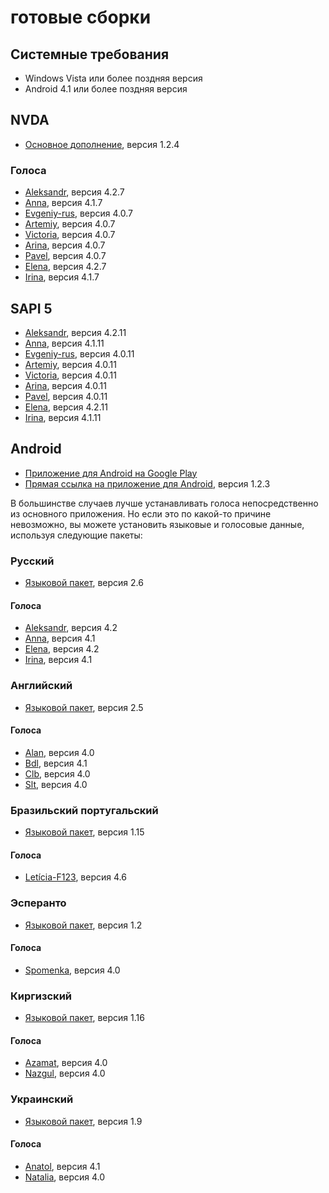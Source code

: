 # готовые сборки

## Системные требования

* Windows Vista или более поздняя версия
* Android 4.1 или более поздняя версия

## NVDA

* [Основное дополнение](https://github.com/DimmKG/RHVoice/releases/download/1.2.4-rpr/RHVoice-1.2.4.nvda-addon), версия 1.2.4

### Голоса

* [Aleksandr](https://github.com/DimmKG/RHVoice/releases/download/1.2.4-rpr/RHVoice-voice-Russian-Aleksandr-4.2.7.nvda-addon), версия 4.2.7
* [Anna](https://github.com/DimmKG/RHVoice/releases/download/1.2.4-rpr/RHVoice-voice-Russian-Anna-4.1.7.nvda-addon), версия 4.1.7
* [Evgeniy-rus](https://github.com/DimmKG/RHVoice/releases/download/1.2.4-rpr/RHVoice-voice-Russian-Evgeniy-Rus-4.0.7.nvda-addon), версия 4.0.7
* [Artemiy](https://github.com/DimmKG/RHVoice/releases/download/1.2.4-rpr/RHVoice-voice-Russian-Artemiy-4.0.7.nvda-addon), версия 4.0.7
* [Victoria](https://github.com/DimmKG/RHVoice/releases/download/1.2.4-rpr/RHVoice-voice-Russian-Victoria-4.0.7.nvda-addon), версия 4.0.7
* [Arina](https://github.com/DimmKG/RHVoice/releases/download/1.2.4-rpr/RHVoice-voice-Russian-Arina-4.0.7.nvda-addon), версия 4.0.7
* [Pavel](https://github.com/DimmKG/RHVoice/releases/download/1.2.4-rpr/RHVoice-voice-Russian-Pavel-4.0.7.nvda-addon), версия 4.0.7
* [Elena](https://github.com/DimmKG/RHVoice/releases/download/1.2.4-rpr/RHVoice-voice-Russian-Elena-4.2.7.nvda-addon), версия 4.2.7
* [Irina](https://github.com/DimmKG/RHVoice/releases/download/1.2.4-rpr/RHVoice-voice-Russian-Irina-4.1.7.nvda-addon), версия 4.1.7

## SAPI 5

* [Aleksandr](https://github.com/DimmKG/RHVoice/releases/download/1.2.4-rpr/RHVoice-voice-Russian-Aleksandr-v4.2.11-setup.exe), версия 4.2.11
* [Anna](https://github.com/DimmKG/RHVoice/releases/download/1.2.4-rpr/RHVoice-voice-Russian-Anna-v4.1.11-setup.exe), версия 4.1.11
* [Evgeniy-rus](https://github.com/DimmKG/RHVoice/releases/download/1.2.4-rpr/RHVoice-voice-Russian-Evgeniy-Rus-v4.0.11-setup.exe), версия 4.0.11
* [Artemiy](https://github.com/DimmKG/RHVoice/releases/download/1.2.4-rpr/RHVoice-voice-Russian-Artemiy-v4.0.11-setup.exe), версия 4.0.11
* [Victoria](https://github.com/DimmKG/RHVoice/releases/download/1.2.4-rpr/RHVoice-voice-Russian-Victoria-v4.0.11-setup.exe), версия 4.0.11
* [Arina](https://github.com/DimmKG/RHVoice/releases/download/1.2.4-rpr/RHVoice-voice-Russian-Arina-v4.0.11-setup.exe), версия 4.0.11
* [Pavel](https://github.com/DimmKG/RHVoice/releases/download/1.2.4-rpr/RHVoice-voice-Russian-Pavel-v4.0.11-setup.exe), версия 4.0.11
* [Elena](https://github.com/DimmKG/RHVoice/releases/download/1.2.4-rpr/RHVoice-voice-Russian-Elena-v4.2.11-setup.exe), версия 4.2.11
* [Irina](https://github.com/DimmKG/RHVoice/releases/download/1.2.4-rpr/RHVoice-voice-Russian-Irina-v4.1.11-setup.exe), версия 4.1.11


## Android

* [Приложение для Android на Google Play](https://play.google.com/store/apps/details?id=com.github.olga_yakovleva.rhvoice.android)
* [Прямая ссылка на приложение для Android](https://rhvoice.eu-central-1.linodeobjects.com/RHVoice-v1.2.3.apk), версия 1.2.3

В большинстве случаев лучше устанавливать голоса непосредственно из основного приложения. Но если это по какой-то причине невозможно, вы можете установить языковые и голосовые данные, используя следующие пакеты:

### Русский

* [Языковой пакет](https://rhvoice.eu-central-1.linodeobjects.com/RHVoice-language-Russian-v2.6.apk), версия 2.6

#### Голоса

* [Aleksandr](https://rhvoice.eu-central-1.linodeobjects.com/RHVoice-voice-Russian-Aleksandr-v4.2.apk), версия 4.2
* [Anna](https://rhvoice.eu-central-1.linodeobjects.com/RHVoice-voice-Russian-Anna-v4.1.apk), версия 4.1
* [Elena](https://rhvoice.eu-central-1.linodeobjects.com/RHVoice-voice-Russian-Elena-v4.2.apk), версия 4.2
* [Irina](https://rhvoice.eu-central-1.linodeobjects.com/RHVoice-voice-Russian-Irina-v4.1.apk), версия 4.1

### Английский

* [Языковой пакет](https://rhvoice.eu-central-1.linodeobjects.com/RHVoice-language-English-v2.5.apk), версия 2.5

#### Голоса

* [Alan](https://rhvoice.eu-central-1.linodeobjects.com/RHVoice-voice-English-Alan-v4.0.apk), версия 4.0
* [Bdl](https://rhvoice.eu-central-1.linodeobjects.com/RHVoice-voice-English-Bdl-v4.1.apk), версия 4.1
* [Clb](https://rhvoice.eu-central-1.linodeobjects.com/RHVoice-voice-English-Clb-v4.0.apk), версия 4.0
* [Slt](https://rhvoice.eu-central-1.linodeobjects.com/RHVoice-voice-English-Slt-v4.0.apk), версия 4.0

### Бразильский португальский

* [Языковой пакет](https://rhvoice.eu-central-1.linodeobjects.com/RHVoice-F123-Brazilian-Portuguese-language-v1.15.apk), версия 1.15

#### Голоса

* [Letícia-F123](https://f123.org/leticia/download/Android/apk/RHVoice-Brazilian-Portuguese-voice-Leticia-F123-v4.6.apk), версия 4.6

### Эсперанто

* [Языковой пакет](https://rhvoice.eu-central-1.linodeobjects.com/RHVoice-language-Esperanto-v1.2.apk), версия 1.2

#### Голоса

* [Spomenka](https://rhvoice.eu-central-1.linodeobjects.com/RHVoice-voice-Esperanto-Spomenka-v4.0.apk), версия 4.0

### Киргизский

* [Языковой пакет](https://rhvoice.eu-central-1.linodeobjects.com/RHVoice-language-Kyrgyz-v1.16.apk), версия 1.16

#### Голоса

* [Azamat](https://rhvoice.eu-central-1.linodeobjects.com/RHVoice-voice-Kyrgyz-Azamat-v4.0.apk), версия 4.0
* [Nazgul](https://rhvoice.eu-central-1.linodeobjects.com/RHVoice-voice-Kyrgyz-Nazgul-v4.0.apk), версия 4.0

### Украинский

* [Языковой пакет](https://rhvoice.eu-central-1.linodeobjects.com/RHVoice-language-Ukrainian-v1.9.apk), версия 1.9

#### Голоса

* [Anatol](https://rhvoice.eu-central-1.linodeobjects.com/RHVoice-voice-Ukrainian-Anatol-v4.1.apk), версия 4.1
* [Natalia](https://rhvoice.eu-central-1.linodeobjects.com/RHVoice-voice-Ukrainian-Natalia-v4.0.apk), версия 4.0

